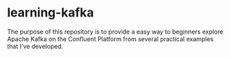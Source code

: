 # learning-kafka

The purpose of this repository is to provide a easy way to beginners explore Apache Kafka on the Confluent Platform from several practical examples that I've developed.
